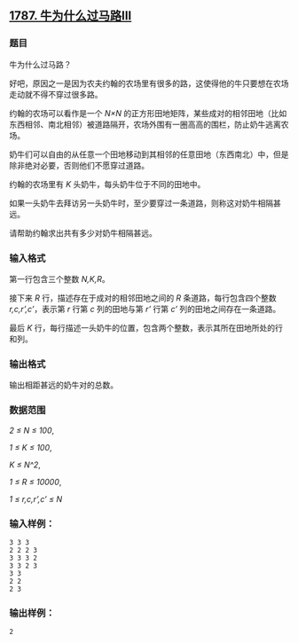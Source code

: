 ## [1787. 牛为什么过马路III](https://www.acwing.com/problem/content/1789/)

### 题目

牛为什么过马路？

好吧，原因之一是因为农夫约翰的农场里有很多的路，这使得他的牛只要想在农场走动就不得不穿过很多路。

约翰的农场可以看作是一个 *N×N* 的正方形田地矩阵，某些成对的相邻田地（比如东西相邻、南北相邻）被道路隔开，农场外围有一圈高高的围栏，防止奶牛逃离农场。

奶牛们可以自由的从任意一个田地移动到其相邻的任意田地（东西南北）中，但是除非绝对必要，否则他们不愿穿过道路。

约翰的农场里有 *K* 头奶牛，每头奶牛位于不同的田地中。

如果一头奶牛去拜访另一头奶牛时，至少要穿过一条道路，则称这对奶牛相隔甚远。

请帮助约翰求出共有多少对奶牛相隔甚远。

### 输入格式

第一行包含三个整数 *N,K,R*。

接下来 *R* 行，描述存在于成对的相邻田地之间的 *R* 条道路，每行包含四个整数 *r,c,r’,c’*，表示第 *r* 行第 *c* 列的田地与第 *r’* 行第 *c’* 列的田地之间存在一条道路。

最后 *K* 行，每行描述一头奶牛的位置，包含两个整数，表示其所在田地所处的行和列。

### 输出格式

输出相距甚远的奶牛对的总数。

### 数据范围

*2 ≤ N ≤ 100*,

*1 ≤ K ≤ 100*,

*K ≤ N^2*,

*1 ≤ R ≤ 10000*,

*1 ≤ r,c,r’,c’ ≤ N*

### 输入样例：

```
3 3 3
2 2 2 3
3 3 3 2
3 3 2 3
3 3
2 2
2 3
```

### 输出样例：

```
2
```
